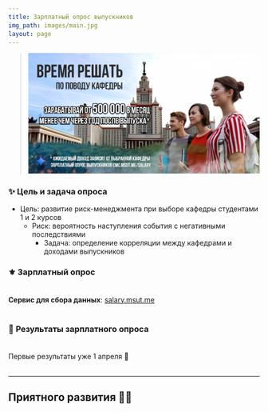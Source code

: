 ```yaml
---
title: Зарплатный опрос выпускников
img_path: images/main.jpg
layout: page
---
```


> ![](images/poster.png)

### ✨ Цель и задача опроса

- Цель: развитие риск-менеджмента при выборе кафедры студентами 1 и 2 курсов
    - Риск: вероятность наступления события с негативными последствиями
        - Задача: определение корреляции между кафедрами и доходами выпускников

### ⚜️ <a id="form">Зарплатный опрос</a><br><br>

**Сервис для сбора данных**: [salary.msut.me](https://salary.msut.me)<br><br>

### 📝 <a id="results">Результаты зарплатного опроса</a><br><br>

Первые результаты уже 1 апреля 🤠<br><br>

---

## Приятного развития ✌🏻

